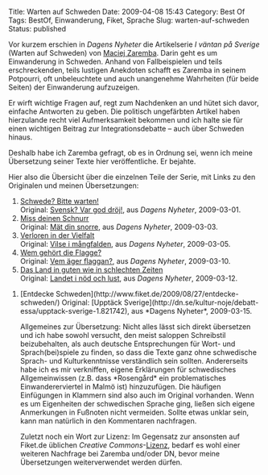 Title: Warten auf Schweden
Date: 2009-04-08 15:43
Category: Best Of
Tags: BestOf, Einwanderung, Fiket, Sprache
Slug: warten-auf-schweden
Status: published

Vor kurzem erschien in *Dagens Nyheter* die Artikelserie *I väntan på
Sverige* (Warten auf Schweden) von [Maciej
Zaremba](http://de.wikipedia.org/wiki/Maciej_Zaremba). Darin geht es um
Einwanderung in Schweden. Anhand von Fallbeispielen und teils
erschreckenden, teils lustigen Anekdoten schafft es Zaremba in seinem
Potpourri, oft unbeleuchtete und auch unangenehme Wahrheiten (für beide
Seiten) der Einwanderung aufzuzeigen.

Er wirft wichtige Fragen auf, regt zum Nachdenken an und hütet sich
davor, einfache Antworten zu geben. Die politisch ungefärbten Artikel
haben hierzulande recht viel Aufmerksamkeit bekommen und ich halte sie
für einen wichtigen Beitrag zur Integrationsdebatte – auch über Schweden
hinaus.

Deshalb habe ich Zaremba gefragt, ob es in Ordnung sei, wenn ich meine
Übersetzung seiner Texte hier veröffentliche. Er bejahte.

Hier also die Übersicht über die einzelnen Teile der Serie, mit Links zu
den Originalen und meinen Übersetzungen:

1.  [Schwede? Bitte
    warten!](http://www.fiket.de/2009/04/08/schwede-bitte-warten/)  
    Original: [Svensk? Var god
    dröj!](http://dn.se/kultur-noje/debatt-essa/svensk-var-god-droj-1.810524),
    aus *Dagens Nyheter*, 2009-03-01.
2.  [Miss deinen
    Schnurr](http://www.fiket.de/2009/04/17/miss-deinen-schnurr/)  
    Original: [Mät din
    snorre](http://dn.se/kultur-noje/debatt-essa/mat-din-snorre-1.811655),
    aus *Dagens Nyheter*, 2009-03-03.
3.  [Verloren in der
    Vielfalt](http://www.fiket.de/2009/05/05/verloren-in-der-vielfalt/)  
    Original: [Vilse i
    mångfalden](http://dn.se/kultur-noje/debatt-essa/vilse-i-mangfalden-1.813433),
    aus *Dagens Nyheter*, 2009-03-05.
4.  [Wem gehört die
    Flagge?](http://www.fiket.de/2009/05/28/wem-gehoert-die-flagge/)  
    Original: [Vem äger
    flaggan?](http://dn.se/kultur-noje/debatt-essa/vem-ager-flaggan-1.816901),
    aus *Dagens Nyheter*, 2009-03-10.
5.  [Das Land in guten wie in schlechten
    Zeiten](http://www.fiket.de/2009/06/13/das-land-in-guten-wie-in-schlechten-zeiten/)  
    Original: [Landet i nöd och
    lust](http://dn.se/kultur-noje/debatt-essa/landet-i-nod-och-lust-1.819008),
    aus *Dagens Nyheter*, 2009-03-12.

<ol>
<li>
[Entdecke Schweden](http://www.fiket.de/2009/08/27/entdecke-schweden/)  
Original: [Upptäck
Sverige](http://dn.se/kultur-noje/debatt-essa/upptack-sverige-1.821742),
aus *Dagens Nyheter*, 2009-03-15.

</p>
Allgemeines zur Übersetzung: Nicht alles lässt sich direkt übersetzen
und ich habe sowohl versucht, den meist saloppen Schreibstil
beizubehalten, als auch deutsche Entsprechungen für Wort- und
Sprach(bei)spiele zu finden, so dass die Texte ganz ohne schwedische
Sprach- und Kulturkenntnisse verständlich sein sollten. Andererseits
habe ich es mir verkniffen, eigene Erklärungen für schwedisches
Allgemeinwissen (z.B. dass *Rosengård* ein problematisches
Einwandererviertel in Malmö ist) hinzuzufügen. Die häufigen Einfügungen
in Klammern sind also auch im Original vorhanden. Wenn es um Eigenheiten
der schwedischen Sprache ging, ließen sich eigene Anmerkungen in
Fußnoten nicht vermeiden. Sollte etwas unklar sein, kann man natürlich
in den Kommentaren nachfragen.

Zuletzt noch ein Wort zur Lizenz: Im Gegensatz zur ansonsten auf
Fiket.de üblichen *Creative
Commons*-[Lizenz](http://creativecommons.org/licenses/by-nc-sa/3.0/deed.de),
bedarf es wohl einer weiteren Nachfrage bei Zaremba und/oder DN, bevor
meine Übersetzungen weiterverwendet werden dürfen.

